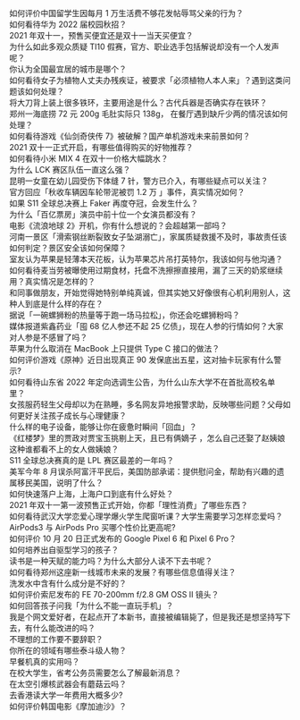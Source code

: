 如何评价中国留学生因每月 1 万生活费不够花发帖辱骂父亲的行为？  
如何看待华为 2022 届校园秋招？  
2021 年双十一，预售买便宜还是双十一当天买便宜？  
为什么如此多观众质疑 TI10 假赛，官方、职业选手包括解说却没有一个人发声呢？  
你认为全国最宜居的城市是哪个？  
如何看待女子为植物人丈夫办残疾证，被要求「必须植物人本人来」？遇到这类问题该如何处理？  
将大刀背上装上很多铁环，主要用途是什么？古代兵器是否确实存在铁环？  
郑州一海底捞 72 元 200g 毛肚实际只 138g， 在餐厅遇到缺斤少两的情况该如何处理？  
如何看待游戏《仙剑奇侠传 7》被破解？国产单机游戏未来前景如何？  
2021 双十一正式开启，有哪些值得购买的好物推荐？  
如何看待小米 MIX 4 在双十一价格大幅跳水？  
为什么 LCK 赛区队伍一直这么强？  
昆明一女童在幼儿园受伤下体缝 7 针，警方已介入，有哪些疑点可以关注？  
官方回应「秋收车辆因车轮带泥被罚 1.2 万 」事件，真实情况如何？  
如果 S11 全球总决赛上 Faker 再度夺冠，会发生什么？  
为什么「百亿票房」演员中前十位一个女演员都没有？  
电影《流浪地球 2》开机，你有什么想说的？会超越第一部吗？  
河南一景区「滑索钢丝断裂致女子坠湖溺亡」，家属质疑救援不及时，事故责任该如何判定？景区安全该如何保障？  
室友认为苹果是轻薄本天花板，认为苹果芯片吊打英特尔，我该如何与他沟通？  
如何看待麦当劳被曝使用过期食材，托盘不洗擦擦直接用，漏了三天的奶浆继续用？真实情况是怎样的？  
和同事做朋友，开始觉得她特别单纯真诚，但其实她又好像很有心机利用别人，这种人到底是什么样的存在？  
据说「一碗螺狮粉的热量等于跑一场马拉松」，你还会吃螺狮粉吗？  
媒体报道紫鑫药业「囤 68 亿人参还不起 25 亿债」，现在人参的行情如何？大家对人参是不感冒了吗？  
苹果为什么取消在 MacBook 上只提供 Type C 接口的做法？  
如何评价游戏《原神》近日出现真正 90 发保底出五星，这对抽卡玩家有什么警示?  
如何看待山东省 2022 年定向选调生公告，为什么山东大学不在首批高校名单里？  
女孩服药轻生父母却以为在熟睡，多名网友异地报警求助，反映哪些问题？父母如何更好关注孩子成长与心理健康？  
什么样的电子设备，能够让你在疲惫时瞬间「回血」？  
《红楼梦》里的贾政对贾宝玉挑剔上天，且已有俩嫡子 ，怎么自己还娶了赵姨娘这种谁都看不上的女人做姨娘？  
S11 全球总决赛真的是 LPL 赛区最差的一年吗？  
美军今年 8 月误杀阿富汗平民后，美国防部承诺：提供慰问金，帮助有兴趣的遗属移民美国，说明了什么？  
如何快速落户上海，上海户口到底有什么好处？  
2021 年双十一第一波预售正式开始，你都「理性消费」了哪些东西？  
如何看待武汉大学恋爱心理学爆火学生爬窗听课？大学生需要学习怎样恋爱吗？  
AirPods3 与 AirPods Pro 买哪个性价比更高呢?  
如何评价 10 月 20 日正式发布的 Google Pixel 6 和 Pixel 6 Pro？  
如何培养出自驱型学习的孩子？  
读书是一种天赋的能力吗？为什么大部分人读不下去书呢？  
如何看待郑州这座新一线城市未来的发展？有哪些信息值得关注？  
洗发水中含有什么成分是不好的？  
如何评价索尼发布的 FE 70-200mm f/2.8 GM OSS II 镜头？  
如何回答孩子问我「为什么不能一直玩手机」？  
我是个网文爱好者，在起点开了本新书，直接被编辑毙了，但是我还是想坚持写下去，有什么能改进的吗？  
不理想的工作要不要辞职？  
你所在的领域有哪些泰斗级人物？  
早餐机真的实用吗？  
在校大学生，省考公务员需要怎么了解最新消息？  
在太空引爆核武器会有蘑菇云吗？  
去香港读大学一年费用大概多少?  
如何评价韩国电影《摩加迪沙》？  
